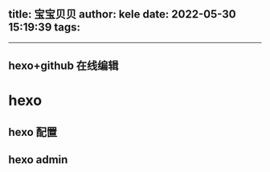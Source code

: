 title: 宝宝贝贝
author: kele
date: 2022-05-30 15:19:39
tags:
---
---
hexo+github 在线编辑
---

# hexo
## hexo 配置
## hexo admin